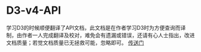 # D3-v4-API
学习D3的时候顺便翻译了API文档，此文档是在作者学习D3时为方便查询而译制，由作者一人完成翻译及校对，难免会有遗漏或错误，还请有心人士指出，改进文档质量；若觉文档质量已无拯救可能，忽略即可。
[传送门](https://mefelixwang.gitbooks.io/d3-v4-api/content/)
